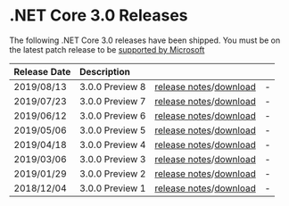 # .NET Core 3.0 Releases

The following .NET Core 3.0 releases have been shipped. You must be on the latest patch release to be [supported by Microsoft](../../microsoft-support.md)

| Release Date | Description |  |  |
| :-- | :-- | :--: | :-- |
| 2019/08/13 | 3.0.0 Preview 8 | [release notes](./preview/3.0.0-preview8.md)/[download](./preview/3.0.0-preview8-download.md) | - |
| 2019/07/23 | 3.0.0 Preview 7 | [release notes](./preview/3.0.0-preview7.md)/[download](./preview/3.0.0-preview7-download.md) | - |
| 2019/06/12 | 3.0.0 Preview 6 | [release notes](./preview/3.0.0-preview6.md)/[download](./preview/3.0.0-preview6-download.md) | - |
| 2019/05/06 | 3.0.0 Preview 5 | [release notes](./preview/3.0.0-preview5.md)/[download](./preview/3.0.0-preview5-download.md) | - |
| 2019/04/18 | 3.0.0 Preview 4 | [release notes](./preview/3.0.0-preview4.md)/[download](./preview/3.0.0-preview4-download.md) | - |
| 2019/03/06 | 3.0.0 Preview 3 | [release notes](./preview/3.0.0-preview3.md)/[download](./preview/3.0.0-preview3-download.md) | - |
| 2019/01/29 | 3.0.0 Preview 2 | [release notes](./preview/3.0.0-preview2.md)/[download](./preview/3.0.0-preview2-download.md) | - |
| 2018/12/04 | 3.0.0 Preview 1 | [release notes](./preview/3.0.0-preview1.md)/[download](./preview/3.0.0-preview1-download.md) | - |
